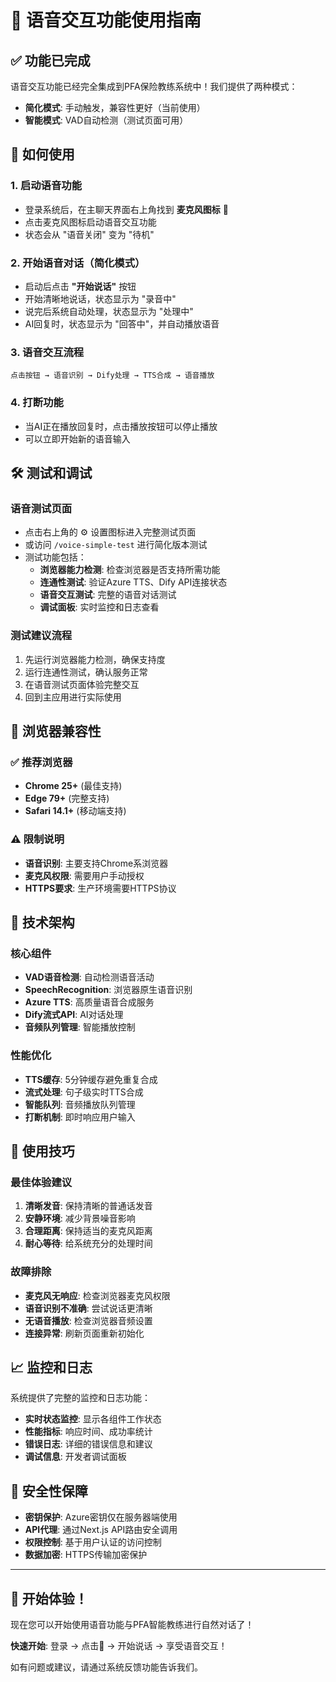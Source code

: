 # 🎤 语音交互功能使用指南

## ✅ 功能已完成

语音交互功能已经完全集成到PFA保险教练系统中！我们提供了两种模式：
- **简化模式**: 手动触发，兼容性更好（当前使用）
- **智能模式**: VAD自动检测（测试页面可用）

## 🚀 如何使用

### 1. 启动语音功能
- 登录系统后，在主聊天界面右上角找到 **麦克风图标** 🎤
- 点击麦克风图标启动语音交互功能
- 状态会从 "语音关闭" 变为 "待机"

### 2. 开始语音对话（简化模式）
- 启动后点击 **"开始说话"** 按钮
- 开始清晰地说话，状态显示为 "录音中"
- 说完后系统自动处理，状态显示为 "处理中"
- AI回复时，状态显示为 "回答中"，并自动播放语音

### 3. 语音交互流程
```
点击按钮 → 语音识别 → Dify处理 → TTS合成 → 语音播放
```

### 4. 打断功能
- 当AI正在播放回复时，点击播放按钮可以停止播放
- 可以立即开始新的语音输入

## 🛠️ 测试和调试

### 语音测试页面
- 点击右上角的 ⚙️ 设置图标进入完整测试页面
- 或访问 `/voice-simple-test` 进行简化版本测试
- 测试功能包括：
  - **浏览器能力检测**: 检查浏览器是否支持所需功能
  - **连通性测试**: 验证Azure TTS、Dify API连接状态
  - **语音交互测试**: 完整的语音对话测试
  - **调试面板**: 实时监控和日志查看

### 测试建议流程
1. 先运行浏览器能力检测，确保支持度
2. 运行连通性测试，确认服务正常
3. 在语音测试页面体验完整交互
4. 回到主应用进行实际使用

## 📱 浏览器兼容性

### ✅ 推荐浏览器
- **Chrome 25+** (最佳支持)
- **Edge 79+** (完整支持)
- **Safari 14.1+** (移动端支持)

### ⚠️ 限制说明
- **语音识别**: 主要支持Chrome系浏览器
- **麦克风权限**: 需要用户手动授权
- **HTTPS要求**: 生产环境需要HTTPS协议

## 🔧 技术架构

### 核心组件
- **VAD语音检测**: 自动检测语音活动
- **SpeechRecognition**: 浏览器原生语音识别
- **Azure TTS**: 高质量语音合成服务
- **Dify流式API**: AI对话处理
- **音频队列管理**: 智能播放控制

### 性能优化
- **TTS缓存**: 5分钟缓存避免重复合成
- **流式处理**: 句子级实时TTS合成
- **智能队列**: 音频播放队列管理
- **打断机制**: 即时响应用户输入

## 🎯 使用技巧

### 最佳体验建议
1. **清晰发音**: 保持清晰的普通话发音
2. **安静环境**: 减少背景噪音影响
3. **合理距离**: 保持适当的麦克风距离
4. **耐心等待**: 给系统充分的处理时间

### 故障排除
- **麦克风无响应**: 检查浏览器麦克风权限
- **语音识别不准确**: 尝试说话更清晰
- **无语音播放**: 检查浏览器音频设置
- **连接异常**: 刷新页面重新初始化

## 📈 监控和日志

系统提供了完整的监控和日志功能：
- **实时状态监控**: 显示各组件工作状态
- **性能指标**: 响应时间、成功率统计
- **错误日志**: 详细的错误信息和建议
- **调试信息**: 开发者调试面板

## 🔐 安全性保障

- **密钥保护**: Azure密钥仅在服务器端使用
- **API代理**: 通过Next.js API路由安全调用
- **权限控制**: 基于用户认证的访问控制
- **数据加密**: HTTPS传输加密保护

---

## 🎉 开始体验！

现在您可以开始使用语音功能与PFA智能教练进行自然对话了！

**快速开始**: 登录 → 点击🎤 → 开始说话 → 享受语音交互！

如有问题或建议，请通过系统反馈功能告诉我们。
